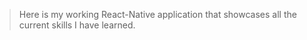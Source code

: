 > Here is my working React-Native application that showcases all the current skills I have learned.
